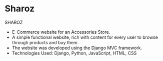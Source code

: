 # Sharoz
SHAROZ
-	E-Commerce website for an Accessories Store.
-	A simple functional website, rich with content for every user to browse through products and buy them.
-	The website was developed using the Django MVC framework.
-	Technologies Used: Django, Python, JavaScript, HTML, CSS

